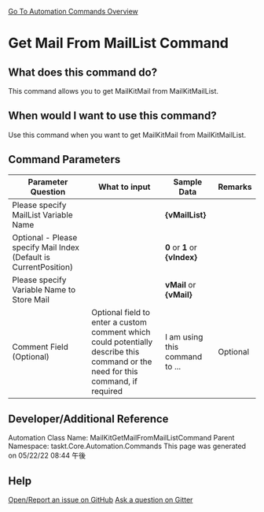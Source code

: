 <!--TITLE: Get Mail From MailList Command -->
<!-- SUBTITLE: a command in the Mail Commands group. -->
[Go To Automation Commands Overview](/automation-commands.md)


# Get Mail From MailList Command


## What does this command do?
This command allows you to get MailKitMail from MailKitMailList.


## When would I want to use this command?
Use this command when you want to get MailKitMail from MailKitMailList.


## Command Parameters
| Parameter Question   	| What to input  	|  Sample Data 	| Remarks  	|
| ---                    | ---               | ---           | ---       |
|Please specify MailList Variable Name||**{vMailList}**||
|Optional - Please specify Mail Index (Default is CurrentPosition)||**0** or **1** or **{vIndex}**||
|Please specify Variable Name to Store Mail||**vMail** or **{vMail}**||
|Comment Field (Optional)|Optional field to enter a custom comment which could potentially describe this command or the need for this command, if required|I am using this command to ...|Optional|










## Developer/Additional Reference
Automation Class Name: MailKitGetMailFromMailListCommand
Parent Namespace: taskt.Core.Automation.Commands
This page was generated on 05/22/22 08:44 午後


## Help
[Open/Report an issue on GitHub](https://github.com/saucepleez/taskt/issues/new)
[Ask a question on Gitter](https://gitter.im/taskt-rpa/Lobby)
